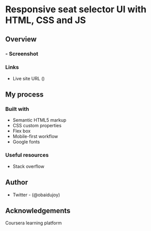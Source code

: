# Responsive seat selector UI with HTML, CSS and JS

## Overview
### - Screenshot


### Links
 - Live site URL ()

## My process
### Built with
- Semantic HTML5 markup
- CSS custom properties
- Flex box
- Mobile-first workflow
- Google fonts

### Useful resources
- Stack overflow

## Author
- Twitter  - (@obaidujoy)
## Acknowledgements
Coursera learning platform
